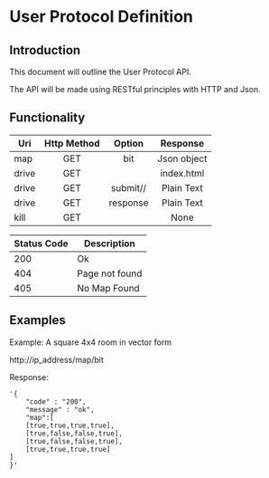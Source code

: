 User Protocol Definition
=========================

## Introduction ##

This document will outline the User Protocol API.

The API will be made using RESTful principles with HTTP and Json.


## Functionality ##

| Uri  | Http Method |   Option                  | Response  |
|------|:-----------:|:-------------------------:|:---------:|
| map  | GET         | bit                       |Json object|
| drive| GET         |                           |index.html |
| drive| GET         | submit/<angle>/<distance> |Plain Text |
| drive| GET         | response                  |Plain Text |
| kill | GET         |                           |None       |

| Status Code | Description    |
|-------------|----------------|
|   200       |       Ok       |
|   404       | Page not found |
|   405       |  No Map Found  |



## Examples ##

Example: A square 4x4 room in vector form

http://ip_address/map/bit

Response: 
```
'{
    "code" : "200",
    "message" : "ok",
    "map":[
    [true,true,true,true], 
    [true,false,false,true],
    [true,false,false,true],
    [true,true,true,true]
]
}'
```

